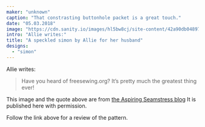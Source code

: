 ```yaml
---
maker: "unknown"
caption: "That constrasting buttonhole packet is a great touch."
date: "05.03.2018"
image: "https://cdn.sanity.io/images/hl5bw8cj/site-content/42a90db048975ca7afdcebe7c2d19e9c9e524b5c-1080x1194.jpg"
intro: "Allie writes:"
title: "A speckled simon by Allie for her husband"
designs:
  - "simon"
---
```



Allie writes:

> Have you heard of freesewing.org? It’s pretty much the greatest thing ever!


This image and the quote above are from [the Aspiring Seamstress blog](https://theaspiringseamstress.wordpress.com/2018/03/01/freesewing-org-simon/) It is published here with permission.

Follow the link above for a review of the pattern.

